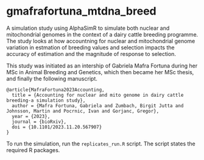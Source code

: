 # gmafrafortuna_mtdna_breed

A simulation study using AlphaSimR to simulate both nuclear and mitochondrial genomes
in the context of a dairy cattle breeding programme. The study looks at how accountning
for nuclear and mitochondrial genome variation in estmation of breeding values and selection
impacts the accuracy of estimation and the magnitude of response to selection.

This study was initiated as an intership of Gabriela Mafra Fortuna during her MSc in Animal
Breeding and Genetics, which then became her MSc thesis, and finally the following manuscript.

```
@article{MafraFortuna2023Accounting,
  title = {Accounting for nuclear and mito genome in dairy cattle breeding-a simulation study},
  author = {Mafra Fortuna, Gabriela and Zumbach, Birgit Jutta and Johnsson, Martin and Pocrnic, Ivan and Gorjanc, Gregor},
  year = {2023},
  journal = {bioRxiv},
  doi = {10.1101/2023.11.20.567907}
}
```

To run the simulation, run the `replicates_run.R` script. The script states the required R packages.
